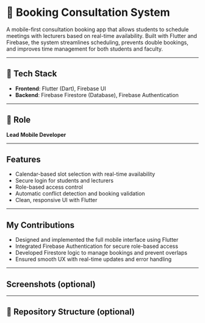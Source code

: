 # 📱 Booking Consultation System

A mobile-first consultation booking app that allows students to schedule meetings with lecturers based on real-time availability. Built with Flutter and Firebase, the system streamlines scheduling, prevents double bookings, and improves time management for both students and faculty.

---

## 🔧 Tech Stack

- **Frontend**: Flutter (Dart), Firebase UI
- **Backend**: Firebase Firestore (Database), Firebase Authentication

---

## 👤 Role

**Lead Mobile Developer**

---

## Features

- Calendar-based slot selection with real-time availability
- Secure login for students and lecturers
- Role-based access control
- Automatic conflict detection and booking validation
- Clean, responsive UI with Flutter

---

## My Contributions

- Designed and implemented the full mobile interface using Flutter
- Integrated Firebase Authentication for secure role-based access
- Developed Firestore logic to manage bookings and prevent overlaps
- Ensured smooth UX with real-time updates and error handling

---

## Screenshots (optional)



---

## 📂 Repository Structure (optional)

